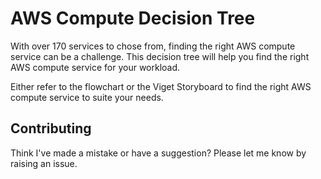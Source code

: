 # AWS Compute Decision Tree

With over 170 services to chose from, finding the right AWS compute service can be a challenge. This decision tree will help you find the right AWS compute service for your workload.

Either refer to the flowchart or the Viget Storyboard to find the right AWS compute service to suite your needs.

## Contributing

Think I've made a mistake or have a suggestion? Please let me know by raising an issue.
